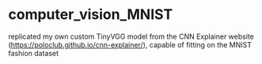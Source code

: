 # computer_vision_MNIST
replicated my own custom TinyVGG model from the CNN Explainer website (https://poloclub.github.io/cnn-explainer/), capable of fitting on the MNIST fashion dataset

